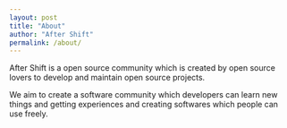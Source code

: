 ```yaml
---
layout: post
title: "About"
author: "After Shift"
permalink: /about/
---
```


After Shift is a open source community which is created by open source lovers to develop and maintain open source projects. 

We aim to create a software community which developers can learn new things and getting experiences and creating softwares which people can use freely.
